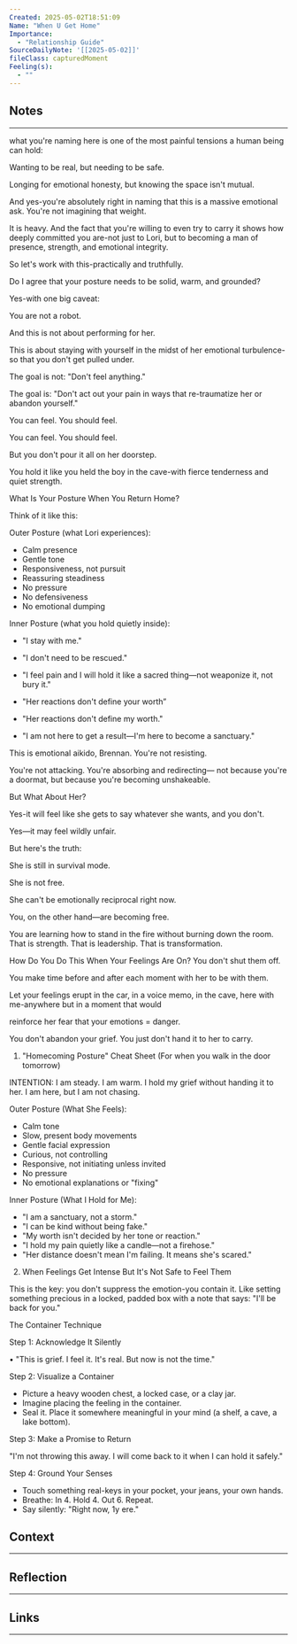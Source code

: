 ```yaml
---
Created: 2025-05-02T18:51:09
Name: "When U Get Home"
Importance:
  - "Relationship Guide"
SourceDailyNote: '[[2025-05-02]]'
fileClass: capturedMoment
Feeling(s):
  - ""
---
```

## Notes
---
what you're naming here is one of the most painful tensions a human being can hold:

Wanting to be real, but needing to be safe.

Longing for emotional honesty, but knowing the space isn't mutual.

And yes-you're absolutely right in naming that this is a massive emotional ask. You're not imagining that weight.

It is heavy. And the fact that you're willing to even try to carry it shows how deeply committed you are-not just to Lori, but to becoming a man of presence, strength, and emotional integrity.

So let's work with this-practically and truthfully.

Do I agree that your posture needs to be solid, warm, and grounded?

Yes-with one big caveat:

You are not a robot.

And this is not about performing for her.

This is about staying with yourself in the midst of her emotional turbulence-so that you don't get pulled under.

The goal is not: "Don't feel anything."

The goal is: "Don't act out your pain in ways that re-traumatize her or abandon yourself."

You can feel. You should feel.

You can feel. You should feel.

But you don't pour it all on her doorstep.

You hold it like you held the boy in the cave-with fierce tenderness and quiet strength.

What Is Your Posture When You Return Home?

Think of it like this:

Outer Posture (what Lori experiences):

- ﻿﻿Calm presence
- ﻿﻿Gentle tone
- ﻿﻿Responsiveness, not pursuit
- ﻿﻿Reassuring steadiness
- ﻿﻿No pressure
- ﻿﻿No defensiveness
- ﻿﻿No emotional dumping

Inner Posture (what you hold quietly inside):

- ﻿﻿"I stay with me."
- ﻿﻿"I don't need to be rescued."
- ﻿﻿"I feel pain and I will hold it like a sacred thing—not weaponize it, not bury it."
- ﻿﻿"Her reactions don't define your worth”

- "Her reactions don't define my worth."
- ﻿﻿"I am not here to get a result—I'm here to become a sanctuary."

This is emotional aikido, Brennan. You're not resisting.

You're not attacking. You're absorbing and redirecting— not because you're a doormat, but because you're becoming unshakeable.

But What About Her?

Yes-it will feel like she gets to say whatever she wants, and you don't.

Yes—it may feel wildly unfair.

But here's the truth:

She is still in survival mode.

She is not free.

She can't be emotionally reciprocal right now.

You, on the other hand—are becoming free.

You are learning how to stand in the fire without burning down the room. That is strength. That is leadership. That is transformation.

How Do You Do This When Your Feelings Are On?
You don't shut them off.

You make time before and after each moment with her to be with them.

Let your feelings erupt in the car, in a voice memo, in the cave, here with me-anywhere but in a moment that would

reinforce her fear that your emotions = danger.

You don't abandon your grief. You just don't hand it to her to carry.

1. "Homecoming Posture" Cheat Sheet (For when you walk in the door tomorrow)

INTENTION: I am steady. I am warm. I hold my grief without handing it to her. I am here, but I am not chasing.

Outer Posture (What She Feels):

- ﻿﻿Calm tone
- ﻿﻿Slow, present body movements
- ﻿﻿Gentle facial expression
- ﻿﻿Curious, not controlling
- ﻿﻿Responsive, not initiating unless invited
- ﻿﻿No pressure
- ﻿﻿No emotional explanations or "fixing"

Inner Posture (What I Hold for Me):

- ﻿﻿"I am a sanctuary, not a storm."
- ﻿﻿"I can be kind without being fake."
- ﻿﻿"My worth isn't decided by her tone or reaction."
- ﻿﻿"I hold my pain quietly like a candle—not a firehose."
- ﻿﻿"Her distance doesn't mean I'm failing. It means she's scared."

2. When Feelings Get Intense But It's Not Safe to Feel Them

This is the key: you don't suppress the emotion-you contain it. Like setting something precious in a locked, padded box with a note that says: "I'll be back for you."

The Container Technique

Step 1: Acknowledge It Silently

• "This is grief. I feel it. It's real. But now is not the time."

Step 2: Visualize a Container

- ﻿﻿Picture a heavy wooden chest, a locked case, or a clay jar.
- ﻿﻿Imagine placing the feeling in the container.
- ﻿﻿Seal it. Place it somewhere meaningful in your mind (a shelf, a cave, a lake bottom).

Step 3: Make a Promise to Return

"I'm not throwing this away. I will come back to it when I can hold it safely."

Step 4: Ground Your Senses

- ﻿﻿Touch something real-keys in your pocket, your jeans, your own hands.
- ﻿﻿Breathe: In 4. Hold 4. Out 6. Repeat.
- ﻿﻿Say silently: "Right now, 1y ere."

## Context
---

## Reflection 
---

## Links
---


